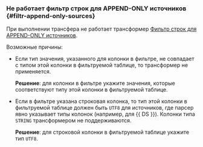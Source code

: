 ### Не работает фильтр строк для APPEND-ONLY источников {#filtr-append-only-sources}

При выполнении трансфера не работает трансформер [Фильтр строк для APPEND-ONLY источников](../../../../data-transfer/concepts/data-transformation.md#append-only-sources).

Возможные причины:

* Если тип значения, указанного для колонки в фильтре, не совпадает с типом этой колонки в фильтруемой таблице, то трансформер не применяется.

    **Решение**: для колонки в фильтре укажите значения, которые соответствуют типу этой колонки в фильтруемой таблице.

* Если в фильтре указана строковая колонка, то тип этой колонки в фильтруемой таблице должен быть `UTF8` для источников, где парсер явно указывает типы колонок (например, для {{ DS }}). Колонки типа `STRING` трансформером не поддерживаются.

    **Решение**: для строковой колонки в фильтруемой таблице укажите тип `UTF8`.
